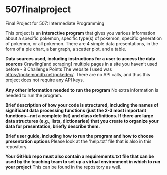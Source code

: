 # 507finalproject
Final Project for 507: Intermediate Programming

This project is an **interactive program** that gives you various information about a specific pokemon, specific type(s) of pokemon, specific generation of pokemon, or all pokemon. There are 4 simple data presentations, in the form of a pie chart, a bar graph, a scatter plot, and a table.

**Data sources used, including instructions for a user to access the data sources**
Crawling[and scraping] multiple pages in a site you haven’t used before - 8 Challenge Points
The website I used was https://pokemondb.net/pokedex/.
There are no API calls, and thus this project does not require any API keys.

**Any other information needed to run the program**
No extra information is needed to run the program. 

**Brief description of how your code is structured, including the names of significant data processing functions (just the 2-3 most important functions--not a complete list) and class definitions. If there are large data structures (e.g., lists, dictionaries) that you create to organize your data for presentation, briefly describe them.**

**Brief user guide, including how to run the program and how to choose presentation options**
Please look at the 'help.txt' file that is also in this repository.

**Your GitHub repo must also contain a requirements.txt file that can be used by the teaching team to set up a virtual environment in which to run your project**
This can be found in the repository as well.
